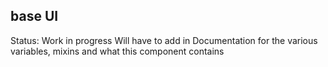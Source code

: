 ## base UI

Status: Work in progress
Will have to add in Documentation for the various variables, mixins and what this component contains